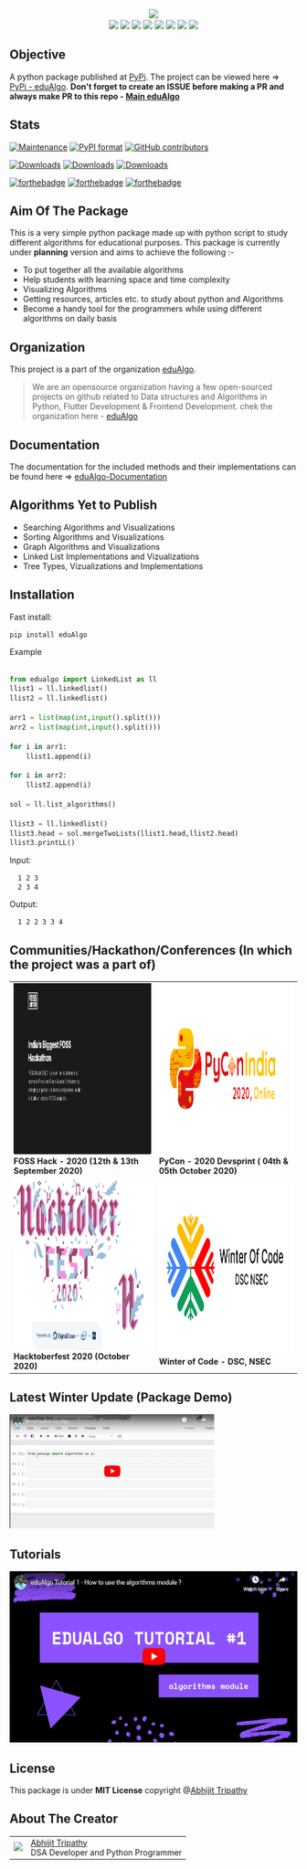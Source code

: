<p align = "center">
<img src ="https://edualgo.github.io/documentation/assets/images/eduAlgo.png" height = "200"><br>
<img src="https://img.shields.io/github/license/Abhijit2505/eduAlgo?style=for-the-badge">&nbsp;<img src ="https://img.shields.io/github/languages/code-size/Abhijit2505/eduAlgo?style=for-the-badge">&nbsp;<img src = "https://img.shields.io/github/contributors/Abhijit2505/eduAlgo?style=for-the-badge">&nbsp;<img src ="https://img.shields.io/github/last-commit/Abhijit2505/eduAlgo?style=for-the-badge">&nbsp;<img src="https://img.shields.io/pypi/wheel/eduAlgo?style=for-the-badge">
<img src = "https://img.shields.io/pypi/status/eduAlgo?style=for-the-badge">&nbsp;<img src ="https://img.shields.io/pypi/v/eduAlgo?style=for-the-badge&logo=PyPi">&nbsp;<img src ="https://img.shields.io/github/release-date/Abhijit2505/eduAlgo?style=for-the-badge">
<p>

## Objective
A python package published at [PyPi](https://pypi.org/). The project can be viewed here => [PyPi - eduAlgo](https://pypi.org/project/eduAlgo/).
**Don't forget to create an ISSUE before making a PR and always make PR to this repo - [Main eduAlgo](https://github.com/Abhijit2505/eduAlgo)**

## Stats

[![Maintenance](https://img.shields.io/badge/Maintained%3F-yes-green.svg)](https://github.com/Abhijit2505/eduAlgo/graphs/commit-activity)
[![PyPI format](https://img.shields.io/pypi/format/eduAlgo.svg)](https://pypi.python.org/pypi/eduAlgo/)
[![GitHub contributors](https://img.shields.io/github/contributors/Abhijit2505/eduAlgo.svg)](https://GitHub.com/Abhijit2505/eduAlgo/graphs/contributors/)
                
                
[![Downloads](https://static.pepy.tech/personalized-badge/edualgo?period=total&units=international_system&left_color=black&right_color=orange&left_text=Downloads/total)](https://pepy.tech/project/edualgo)
[![Downloads](https://static.pepy.tech/personalized-badge/edualgo?period=month&units=international_system&left_color=black&right_color=green&left_text=Downloads/month)](https://pepy.tech/project/edualgo)
[![Downloads](https://static.pepy.tech/personalized-badge/edualgo?period=week&units=international_system&left_color=black&right_color=blue&left_text=Downloads/week)](https://pepy.tech/project/edualgo)


[![forthebadge](https://forthebadge.com/images/badges/built-with-love.svg)](https://forthebadge.com)   [![forthebadge](https://forthebadge.com/images/badges/built-by-developers.svg)](https://forthebadge.com) [![forthebadge](https://forthebadge.com/images/badges/made-with-python.svg)](https://forthebadge.com)

## Aim Of The Package

This is a very simple python package made up with python script to study different algorithms for educational purposes. This package is currently under **planning** version and aims to achieve the following :-

* To put together all the available algorithms
* Help students with learning space and time complexity
* Visualizing Algorithms
* Getting resources, articles etc. to study about python and Algorithms
* Become a handy tool for the programmers while using different algorithms on daily basis

## Organization

This project is a part of the organization <a href="https://edualgo.github.io/organization/">eduAlgo</a>.

> We are an opensource organization having a few open-sourced projects on github related to Data structures and Algorithms in Python, Flutter Development & Frontend Development.
chek the organization here - <a href="https://github.com/eduAlgo">eduAlgo</a>

## Documentation
The documentation for the included methods and their implementations can be found here => <a href = "https://edualgo.github.io/documentation/index.html">eduAlgo-Documentation</a>

## Algorithms Yet to Publish

* Searching Algorithms and Visualizations
* Sorting Algorithms and Visualizations
* Graph Algorithms and Visualizations
* Linked List Implementations and Vizualizations
* Tree Types, Vizualizations and Implementations

## Installation

Fast install:

    pip install eduAlgo

Example

```python

from edualgo import LinkedList as ll
llist1 = ll.linkedlist()
llist2 = ll.linkedlist()

arr1 = list(map(int,input().split()))
arr2 = list(map(int,input().split()))

for i in arr1:
    llist1.append(i)

for i in arr2:
    llist2.append(i)

sol = ll.list_algorithms()

llist3 = ll.linkedlist()
llist3.head = sol.mergeTwoLists(llist1.head,llist2.head)
llist3.printLL()
```
Input:

      1 2 3
      2 3 4

Output:

      1 2 2 3 3 4

## Communities/Hackathon/Conferences (In which the project was a part of)

<table>
  <tr>
    <td>
      <img src = "https://github.com/Abhijit2505/eduAlgo/blob/master/assets/Foss%20Hack%202020.JPG" height="300"><br>
      <b>FOSS Hack - 2020 (12th & 13th September 2020)<b>
    </td>
    <td>
      <img src = "https://github.com/Abhijit2505/eduAlgo/blob/master/assets/PyconIndia-Full-lite.png" height="300"><br>
      <b>PyCon - 2020 Devsprint ( 04th & 05th October 2020)<b>
        </td>
        </tr>
      <tr>
    <td>
      <img src = "https://github.com/Abhijit2505/eduAlgo/blob/master/assets/haccktoberfest.png" height="300"><br>
      <b>Hacktoberfest 2020 (October 2020)</b>
    </td>
    <td>
      <img src = "https://github.com/Abhijit2505/eduAlgo/blob/master/assets/woc.png" height="300"><br>
      <b>Winter of Code - DSC, NSEC</b>
    </td>
  </tr>
  
  </table>


## Latest Winter Update (Package Demo)

<a href = "https://www.youtube.com/embed/ly_GYSBGL2g"><img src = "https://github.com/Abhijit2505/eduAlgo/blob/master/assets/winterupdate.PNG" height = "200"></a>

## Tutorials

<a href = "https://www.youtube.com/embed/XlOx62W4Nxg"><img src = "https://github.com/Abhijit2505/eduAlgo/blob/master/assets/tutorial1.PNG" height = "300"></a>


## License

This package is under **MIT License** copyright @<a href = "https://github.com/Abhijit2505">Abhijit Tripathy</a>

## About The Creator

<table>
    <tr>
        <td>
            <img src = "https://edualgo.github.io/documentation/assets/images/Abhijit23.jpeg" height = "100">
        </td>
            <td>
                <a href="https://github.com/Abhijit2505">Abhijit Tripathy</a></br>
    DSA Developer and Python Programmer
        </td>
        </tr>
    </table>
